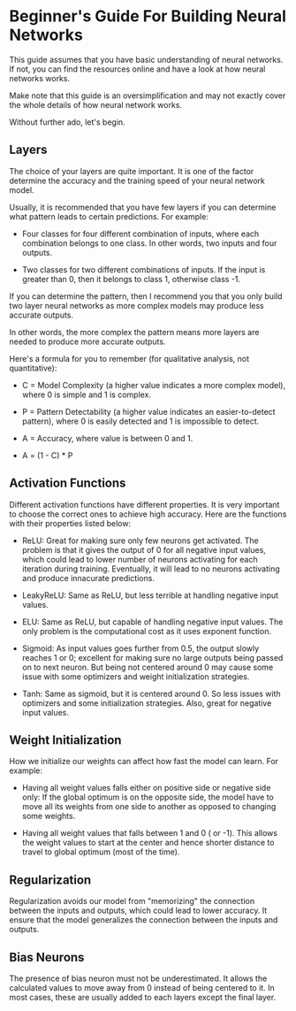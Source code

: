 # Beginner's Guide For Building Neural Networks

This guide assumes that you have basic understanding of neural networks. If not, you can find the resources online and have a look at how neural networks works.

Make note that this guide is an oversimplification and may not exactly cover the whole details of how neural network works.

Without further ado, let's begin.

## Layers

The choice of your layers are quite important. It is one of the factor determine the accuracy and the training speed of your neural network model.

Usually, it is recommended that you have few layers if you can determine what pattern leads to certain predictions. For example:

* Four classes for four different combination of inputs, where each combination belongs to one class. In other words, two inputs and four outputs.

*  Two classes for two different combinations of inputs. If the input is greater than 0, then it belongs to class 1, otherwise class -1.

If you can determine the pattern, then I recommend you that you only build two layer neural networks as more complex models may produce less accurate outputs.

In other words, the more complex the pattern means more layers are needed to produce more accurate outputs.

Here's a formula for you to remember (for qualitative analysis, not quantitative):

* C = Model Complexity (a higher value indicates a more complex model), where 0 is simple and 1 is complex.

* P = Pattern Detectability (a higher value indicates an easier-to-detect pattern), where 0 is easily detected and 1 is impossible to detect.

* A = Accuracy, where value is between 0 and 1.

* A = (1 - C) * P

## Activation Functions

Different activation functions have different properties. It is very important to choose the correct ones to achieve high accuracy. Here are the functions with their properties listed below:

* ReLU: Great for making sure only few neurons get activated. The problem is that it gives the output of 0 for all negative input values, which could lead to lower number of neurons activating for each iteration during training. Eventually, it will lead to no neurons activating and produce innacurate predictions.

* LeakyReLU: Same as ReLU, but less terrible at handling negative input values.

* ELU: Same as ReLU, but capable of handling negative input values. The only problem is the computational cost as it uses exponent function.

* Sigmoid: As input values goes further from 0.5, the output slowly reaches 1 or 0; excellent for making sure no large outputs being passed on to next neuron. But being not centered around 0 may cause some issue with some optimizers and weight initialization strategies.

* Tanh: Same as sigmoid, but it is centered around 0. So less issues with optimizers and some initialization strategies. Also, great for negative input values.

## Weight Initialization

How we initialize our weights can affect how fast the model can learn. For example:

* Having all weight values falls either on positive side or negative side only: If the global optimum is on the opposite side, the model have to move all its weights from one side to another as opposed to changing some weights.

* Having all weight values that falls between 1 and 0 ( or -1). This allows the weight values to start at the center and hence shorter distance to travel to global optimum (most of the time).

## Regularization

Regularization avoids our model from "memorizing" the connection between the inputs and outputs, which could lead to lower accuracy. It ensure that the model generalizes the connection between the inputs and outputs.

## Bias Neurons

The presence of bias neuron must not be underestimated. It allows the calculated values to move away from 0 instead of being centered to it. In most cases, these are usually added to each layers except the final layer.
